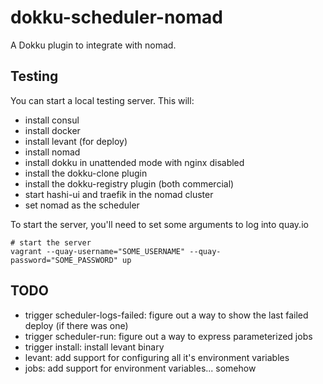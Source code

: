 # dokku-scheduler-nomad

A Dokku plugin to integrate with nomad.

## Testing

You can start a local testing server. This will:

- install consul
- install docker
- install levant (for deploy)
- install nomad
- install dokku in unattended mode with nginx disabled
- install the dokku-clone plugin
- install the dokku-registry plugin (both commercial)
- start hashi-ui and traefik in the nomad cluster
- set nomad as the scheduler

To start the server, you'll need to set some arguments to log into quay.io

```shell
# start the server
vagrant --quay-username="SOME_USERNAME" --quay-password="SOME_PASSWORD" up
```

## TODO

- trigger scheduler-logs-failed: figure out a way to show the last failed deploy (if there was one)
- trigger scheduler-run: figure out a way to express parameterized jobs
- trigger install: install levant binary
- levant: add support for configuring all it's environment variables
- jobs: add support for environment variables... somehow
